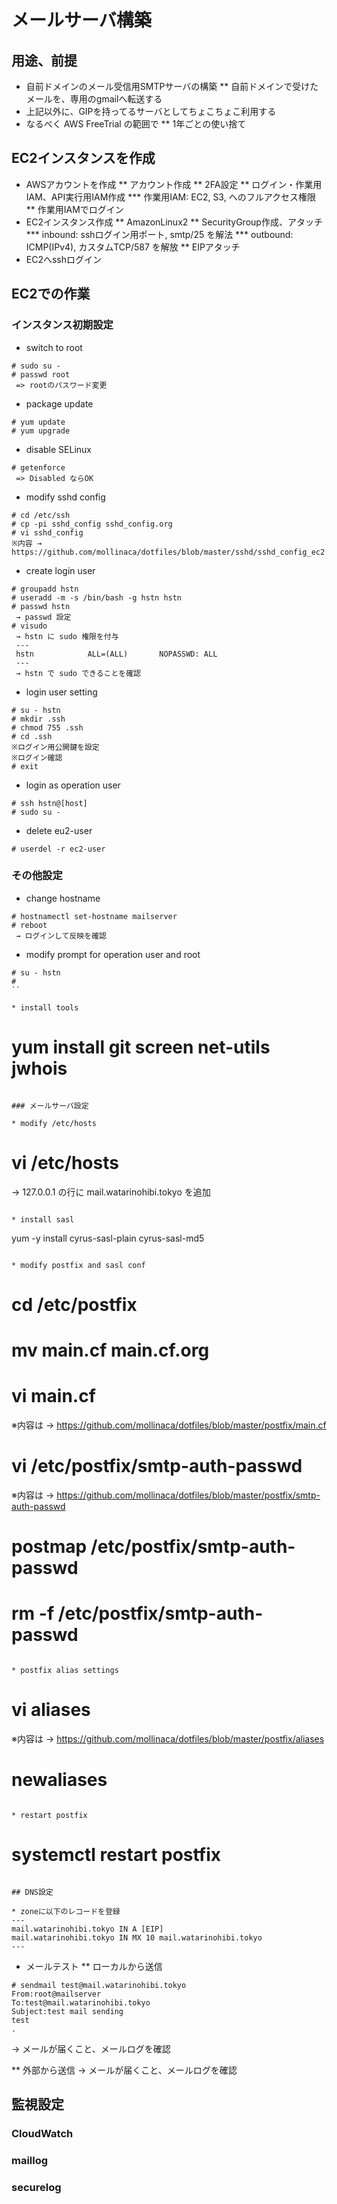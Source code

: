 
# メールサーバ構築

## 用途、前提

* 自前ドメインのメール受信用SMTPサーバの構築
** 自前ドメインで受けたメールを、専用のgmailへ転送する
* 上記以外に、GIPを持ってるサーバとしてちょこちょこ利用する
* なるべく AWS FreeTrial の範囲で
** 1年ごとの使い捨て

## EC2インスタンスを作成

* AWSアカウントを作成
** アカウント作成
** 2FA設定
** ログイン・作業用IAM、API実行用IAM作成
*** 作業用IAM: EC2, S3, へのフルアクセス権限
** 作業用IAMでログイン
* EC2インスタンス作成
** AmazonLinux2
** SecurityGroup作成、アタッチ
*** inbound: sshログイン用ポート, smtp/25 を解法
*** outbound: ICMP(IPv4), カスタムTCP/587 を解放
** EIPアタッチ
* EC2へsshログイン

## EC2での作業

### インスタンス初期設定

* switch to root
```
# sudo su -
# passwd root
 => rootのパスワード変更
```

* package update
```
# yum update
# yum upgrade
```

* disable SELinux
```
# getenforce
 => Disabled ならOK
```

* modify sshd config
```
# cd /etc/ssh
# cp -pi sshd_config sshd_config.org
# vi sshd_config
※内容 → https://github.com/mollinaca/dotfiles/blob/master/sshd/sshd_config_ec2
```

* create login user
```
# groupadd hstn
# useradd -m -s /bin/bash -g hstn hstn
# passwd hstn
 → passwd 設定
# visudo
 → hstn に sudo 権限を付与
 ---
 hstn            ALL=(ALL)       NOPASSWD: ALL
 ---
 → hstn で sudo できることを確認
```

* login user setting
```
# su - hstn
# mkdir .ssh
# chmod 755 .ssh
# cd .ssh
※ログイン用公開鍵を設定
※ログイン確認
# exit
```

* login as operation user
```
# ssh hstn@[host]
# sudo su -
```

* delete eu2-user
```
# userdel -r ec2-user
```

### その他設定

* change hostname
```
# hostnamectl set-hostname mailserver
# reboot
 → ログインして反映を確認
```

* modify prompt for operation user and root
```
# su - hstn
# 
``

* install tools
```
# yum install git screen net-utils jwhois
```

### メールサーバ設定

* modify /etc/hosts
```
# vi /etc/hosts
 → 127.0.0.1 の行に mail.watarinohibi.tokyo を追加
```

* install sasl
```
yum -y install cyrus-sasl-plain cyrus-sasl-md5
```

* modify postfix and sasl conf
```
# cd /etc/postfix
# mv main.cf main.cf.org
# vi main.cf
※内容は → https://github.com/mollinaca/dotfiles/blob/master/postfix/main.cf

# vi /etc/postfix/smtp-auth-passwd
※内容は → https://github.com/mollinaca/dotfiles/blob/master/postfix/smtp-auth-passwd

# postmap /etc/postfix/smtp-auth-passwd
# rm -f /etc/postfix/smtp-auth-passwd
```

* postfix alias settings
```
# vi aliases
※内容は → https://github.com/mollinaca/dotfiles/blob/master/postfix/aliases
# newaliases
```

* restart postfix
```
# systemctl restart postfix
```

## DNS設定

* zoneに以下のレコードを登録
---
mail.watarinohibi.tokyo IN A [EIP]
mail.watarinohibi.tokyo IN MX 10 mail.watarinohibi.tokyo
---
```

* メールテスト
** ローカルから送信
```
# sendmail test@mail.watarinohibi.tokyo
From:root@mailserver
To:test@mail.watarinohibi.tokyo
Subject:test mail sending
test
.
```
 → メールが届くこと、メールログを確認

** 外部から送信
 → メールが届くこと、メールログを確認

## 監視設定

### CloudWatch

### maillog

### securelog
